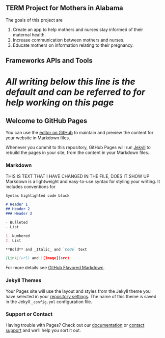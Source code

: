 ## TERM Project for Mothers in Alabama

The goals of this project are
1. Create an app to help mothers and nurses stay informed of their maternal health.
2. Increase communication between mothers and nurses.
3. Educate mothers on information relating to their pregnancy.

## Frameworks APIs and Tools




# *All writing below this line is the default and can be referred to for help working on this page*

## Welcome to GitHub Pages

You can use the [editor on GitHub](https://github.com/Elisandrah/495TERM/edit/gh-pages/index.md) to maintain and preview the content for your website in Markdown files.

Whenever you commit to this repository, GitHub Pages will run [Jekyll](https://jekyllrb.com/) to rebuild the pages in your site, from the content in your Markdown files.

### Markdown
THIS IS TEXT THAT I HAVE CHANGED IN THE FILE, DOES IT SHOW UP
Markdown is a lightweight and easy-to-use syntax for styling your writing. It includes conventions for

```markdown
Syntax highlighted code block

# Header 1
## Header 2
### Header 3

- Bulleted
- List

1. Numbered
2. List

**Bold** and _Italic_ and `Code` text

[Link](url) and ![Image](src)
```

For more details see [GitHub Flavored Markdown](https://guides.github.com/features/mastering-markdown/).

### Jekyll Themes

Your Pages site will use the layout and styles from the Jekyll theme you have selected in your [repository settings](https://github.com/Elisandrah/495TERM/settings). The name of this theme is saved in the Jekyll `_config.yml` configuration file.

### Support or Contact

Having trouble with Pages? Check out our [documentation](https://docs.github.com/categories/github-pages-basics/) or [contact support](https://support.github.com/contact) and we’ll help you sort it out.
